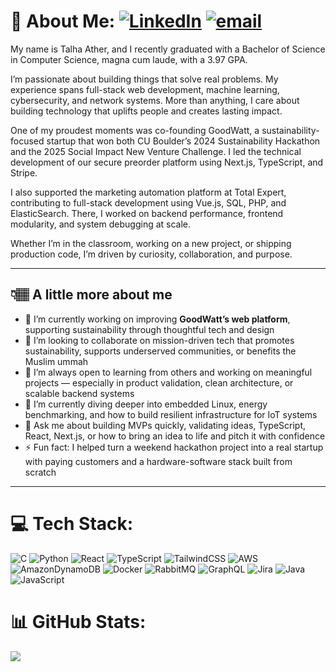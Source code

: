 # 💫 About Me: [![LinkedIn](https://img.shields.io/badge/LinkedIn-%230077B5.svg?logo=linkedin&logoColor=white)](https://linkedin.com/in/talha-ather) [![email](https://img.shields.io/badge/Email-D14836?logo=gmail&logoColor=white)](mailto:talha.ather03@gmail.com) 
My name is Talha Ather, and I recently graduated with a Bachelor of Science in Computer Science, magna cum laude, with a 3.97 GPA.

I’m passionate about building things that solve real problems. My experience spans full-stack web development, machine learning, cybersecurity, and network systems. More than anything, I care about building technology that uplifts people and creates lasting impact.

One of my proudest moments was co-founding GoodWatt, a sustainability-focused startup that won both CU Boulder’s 2024 Sustainability Hackathon and the 2025 Social Impact New Venture Challenge. I led the technical development of our secure preorder platform using Next.js, TypeScript, and Stripe.

I also supported the marketing automation platform at Total Expert, contributing to full-stack development using Vue.js, SQL, PHP, and ElasticSearch. There, I worked on backend performance, frontend modularity, and system debugging at scale.

Whether I’m in the classroom, working on a new project, or shipping production code, I’m driven by curiosity, collaboration, and purpose.

---

## 👇🏽 A little more about me

- 🔭 I’m currently working on improving **GoodWatt’s web platform**, supporting sustainability through thoughtful tech and design  
- 👯 I’m looking to collaborate on mission-driven tech that promotes sustainability, supports underserved communities, or benefits the Muslim ummah  
- 🤝 I’m always open to learning from others and working on meaningful projects — especially in product validation, clean architecture, or scalable backend systems  
- 🌱 I’m currently diving deeper into embedded Linux, energy benchmarking, and how to build resilient infrastructure for IoT systems  
- 💬 Ask me about building MVPs quickly, validating ideas, TypeScript, React, Next.js, or how to bring an idea to life and pitch it with confidence  
- ⚡ Fun fact: I helped turn a weekend hackathon project into a real startup with paying customers and a hardware-software stack built from scratch  

---

# 💻 Tech Stack:
![C](https://img.shields.io/badge/c-%2300599C.svg?style=for-the-badge&logo=c&logoColor=white) ![Python](https://img.shields.io/badge/python-3670A0?style=for-the-badge&logo=python&logoColor=ffdd54) ![React](https://img.shields.io/badge/react-%2320232a.svg?style=for-the-badge&logo=react&logoColor=%2361DAFB) ![TypeScript](https://img.shields.io/badge/typescript-%23007ACC.svg?style=for-the-badge&logo=typescript&logoColor=white) ![TailwindCSS](https://img.shields.io/badge/tailwindcss-%2338B2AC.svg?style=for-the-badge&logo=tailwind-css&logoColor=white) ![AWS](https://img.shields.io/badge/AWS-%23FF9900.svg?style=for-the-badge&logo=amazon-aws&logoColor=white) ![AmazonDynamoDB](https://img.shields.io/badge/Amazon%20DynamoDB-4053D6?style=for-the-badge&logo=Amazon%20DynamoDB&logoColor=white) ![Docker](https://img.shields.io/badge/docker-%230db7ed.svg?style=for-the-badge&logo=docker&logoColor=white) ![RabbitMQ](https://img.shields.io/badge/rabbitmq-FF6600?style=for-the-badge&logo=rabbitmq&logoColor=white) ![GraphQL](https://img.shields.io/badge/-GraphQL-E10098?style=for-the-badge&logo=graphql&logoColor=white) ![Jira](https://img.shields.io/badge/jira-%230A0FFF.svg?style=for-the-badge&logo=jira&logoColor=white) ![Java](https://img.shields.io/badge/java-%23ED8B00.svg?style=for-the-badge&logo=openjdk&logoColor=white) ![JavaScript](https://img.shields.io/badge/javascript-%23323330.svg?style=for-the-badge&logo=javascript&logoColor=%23F7DF1E)
# 📊 GitHub Stats:
![](https://nirzak-streak-stats.vercel.app/?user=tjather&theme=dark&hide_border=false)<br/>

